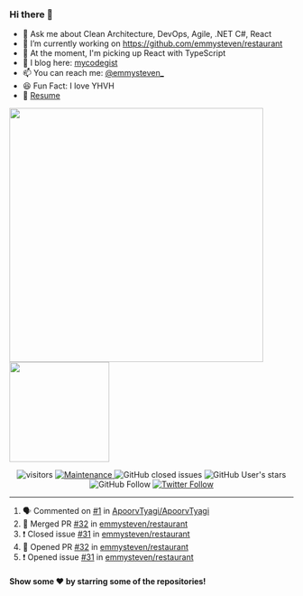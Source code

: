 ### Hi there 👋

- 💬 Ask me about Clean Architecture, DevOps, Agile, .NET C#, React
- 🔭 I’m currently working on https://github.com/emmysteven/restaurant
- 🌱 At the moment, I'm picking up React with TypeScript
- 📃 I blog here: [mycodegist](https://mycodegist.com)
- 📫 You can reach me: [@emmysteven_](https://twitter.com/emmysteven_)
- 😆 Fun Fact: I love YHVH
- 📄 [Resume](https://github.com/emmysteven/emmysteven/blob/main/docs/resume.pdf)


<p align="left">
<a href="https://github.com/emmysteven/emmysteven">
	<img width="450px" src="https://github-readme-stats.vercel.app/api?username=emmysteven&title_color=ffffff&theme=vue-dark&show_icons=true&count_private=true&hide_border=true" />
</a><a href="https://github.com/emmysteven/emmysteven">
	<img height="177em" src="https://github-readme-stats.vercel.app/api/top-langs/?username=emmysteven&title_color=ffffff&theme=vue-dark&show_icons=true&count_private=true&hide_border=true&layout=compact&langs_count=8&hide=css,html,dockerfile" />
</a>
</p>

<p></p>


<div align="center">
	<img alt="visitors" src="https://visitor-badge.glitch.me/badge?page_id=emmysteven" />
	<a href="https://gitHub.com/emmysteven/emmysteven/graphs/commit-activity">
		<img alt="Maintenance" src="https://img.shields.io/badge/Maintained%3F-yes-green.svg">
	</a>
	<img alt="GitHub closed issues" src="https://img.shields.io/github/issues-closed/emmysteven/emmysteven">
	<img alt="GitHub User's stars" src="https://img.shields.io/github/stars/emmysteven?style=flat" />
	<img alt="GitHub Follow" src="https://img.shields.io/github/followers/emmysteven?label=followers&logo=GitHub&style=flat" />
	<a href="https://twitter.com/emmysteven_">
		<img alt="Twitter Follow" src="https://img.shields.io/twitter/follow/emmysteven_?style=flat&label=followers&logo=Twitter" />
	</a>
</div>

---
<!--START_SECTION:activity-->
1. 🗣 Commented on [#1](https://github.com/ApoorvTyagi/ApoorvTyagi/issues/1) in [ApoorvTyagi/ApoorvTyagi](https://github.com/ApoorvTyagi/ApoorvTyagi)
2. 🎉 Merged PR [#32](https://github.com/emmysteven/restaurant/pull/32) in [emmysteven/restaurant](https://github.com/emmysteven/restaurant)
3. ❗️ Closed issue [#31](https://github.com/emmysteven/restaurant/issues/31) in [emmysteven/restaurant](https://github.com/emmysteven/restaurant)
4. 💪 Opened PR [#32](https://github.com/emmysteven/restaurant/pull/32) in [emmysteven/restaurant](https://github.com/emmysteven/restaurant)
5. ❗️ Opened issue [#31](https://github.com/emmysteven/restaurant/issues/31) in [emmysteven/restaurant](https://github.com/emmysteven/restaurant)
<!--END_SECTION:activity-->

<p></p>

#### Show some ❤️ by starring some of the repositories!
